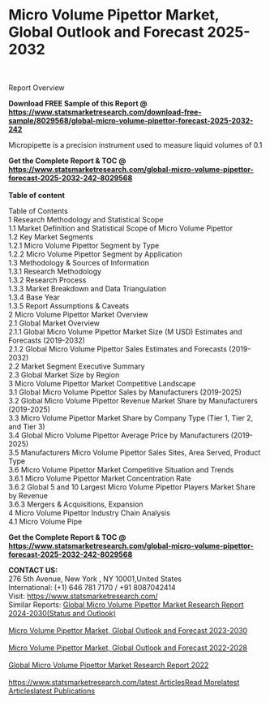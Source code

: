 <h1>Micro Volume Pipettor Market, Global Outlook and Forecast 2025-2032</h1><br/><p>Report Overview</p><p><strong>Download FREE Sample of this Report @ <a href="https://www.statsmarketresearch.com/download-free-sample/8029568/global-micro-volume-pipettor-forecast-2025-2032-242">https://www.statsmarketresearch.com/download-free-sample/8029568/global-micro-volume-pipettor-forecast-2025-2032-242</a></strong></p><p>Micropipette is a precision instrument used to measure liquid volumes of 0.1</p><div><b>Get the Complete Report & TOC @ <a href="https://www.statsmarketresearch.com/global-micro-volume-pipettor-forecast-2025-2032-242-8029568">https://www.statsmarketresearch.com/global-micro-volume-pipettor-forecast-2025-2032-242-8029568</a></b></div><br><b>Table of content</b><p>Table of Contents<br />1 Research Methodology and Statistical Scope<br />1.1 Market Definition and Statistical Scope of Micro Volume Pipettor<br />1.2 Key Market Segments<br />1.2.1 Micro Volume Pipettor Segment by Type<br />1.2.2 Micro Volume Pipettor Segment by Application<br />1.3 Methodology & Sources of Information<br />1.3.1 Research Methodology<br />1.3.2 Research Process<br />1.3.3 Market Breakdown and Data Triangulation<br />1.3.4 Base Year<br />1.3.5 Report Assumptions & Caveats<br />2 Micro Volume Pipettor Market Overview<br />2.1 Global Market Overview<br />2.1.1 Global Micro Volume Pipettor Market Size (M USD) Estimates and Forecasts (2019-2032)<br />2.1.2 Global Micro Volume Pipettor Sales Estimates and Forecasts (2019-2032)<br />2.2 Market Segment Executive Summary<br />2.3 Global Market Size by Region<br />3 Micro Volume Pipettor Market Competitive Landscape<br />3.1 Global Micro Volume Pipettor Sales by Manufacturers (2019-2025)<br />3.2 Global Micro Volume Pipettor Revenue Market Share by Manufacturers (2019-2025)<br />3.3 Micro Volume Pipettor Market Share by Company Type (Tier 1, Tier 2, and Tier 3)<br />3.4 Global Micro Volume Pipettor Average Price by Manufacturers (2019-2025)<br />3.5 Manufacturers Micro Volume Pipettor Sales Sites, Area Served, Product Type<br />3.6 Micro Volume Pipettor Market Competitive Situation and Trends<br />3.6.1 Micro Volume Pipettor Market Concentration Rate<br />3.6.2 Global 5 and 10 Largest Micro Volume Pipettor Players Market Share by Revenue<br />3.6.3 Mergers & Acquisitions, Expansion<br />4 Micro Volume Pipettor Industry Chain Analysis<br />4.1 Micro Volume Pipe<br><div><b>Get the Complete Report & TOC @ <a href="https://www.statsmarketresearch.com/global-micro-volume-pipettor-forecast-2025-2032-242-8029568">https://www.statsmarketresearch.com/global-micro-volume-pipettor-forecast-2025-2032-242-8029568</a></b></div></p> <b>CONTACT US:</b><br>276 5th Avenue, New York , NY 10001,United States<br>International: (+1) 646 781 7170 / +91 8087042414<br>Visit: <a href="https://www.statsmarketresearch.com/">https://www.statsmarketresearch.com/</a><br>Similar Reports: <a href="https://www.statsmarketresearch.com/global-micro-volume-pipettor-forecast-2025-2032-242-8029568">Global Micro Volume Pipettor Market Research Report 2024-2030(Status and Outlook)</a><br/><br/><a href="https://www.statsmarketresearch.com/global-micro-volume-pipettor-forecast-2025-2032-242-8029568">Micro Volume Pipettor Market, Global Outlook and Forecast 2023-2030</a><br/><br/><a href="https://www.statsmarketresearch.com/global-micro-volume-pipettor-forecast-2025-2032-242-8029568">Micro Volume Pipettor Market, Global Outlook and Forecast 2022-2028</a><br/><br/><a href="https://www.statsmarketresearch.com/global-micro-volume-pipettor-forecast-2025-2032-242-8029568">Global Micro Volume Pipettor Market Research Report 2022</a><br/><br/><a href="https://gyeongbokgung.com">https://www.statsmarketresearch.com/</a><a href="https://hallyeomaritime.com">latest Articles</a><a href="https://jingwansa.com">Read More</a><a href=https://nguoiviet.jp/">latest Articles</a><a href="https://www.intelmarketresearch.com/">latest Publications</a>